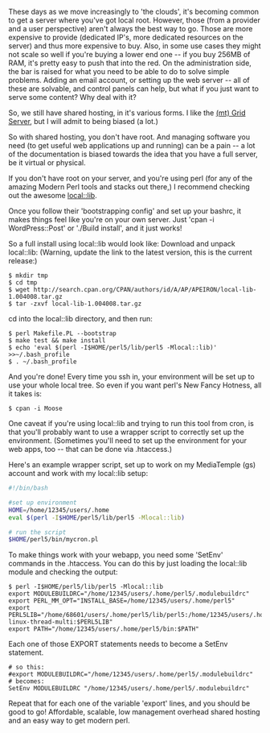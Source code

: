 <!--
.. title: local::lib: Better perl when you don't have root.
.. date: 2009/10/19 13:37
.. slug: locallib-better-perl-when-you-dont-have-root
.. tags:
.. link:
.. description:
-->

These days as we move increasingly to 'the clouds', it's becoming common to get a server where you've got local root. However, those (from a provider and a user perspective) aren't always the best way to go. Those are more expensive to provide (dedicated IP's, more dedicated resources on the server) and thus more expensive to buy. Also, in some use cases they might not scale so well if you're buying a lower end one -- if you buy 256MB of RAM, it's pretty easy to push that into the red. On the administration side, the bar is raised for what you need to be able to do to solve simple problems. Adding an email account, or setting up the web server -- all of these are solvable, and control panels can help, but what if you just want to serve some content? Why deal with it?

So, we still have shared hosting, in it's various forms. I like the [(mt) Grid Server](http://mediatemple.net), but I will admit to being biased (a lot.)

So with shared hosting, you don't have root. And managing software you need (to get useful web applications up and running) can be a pain -- a lot of the documentation is biased towards the idea that you have a full server, be it virtual or physical.

If you don't have root on your server, and you're using perl (for any of the amazing Modern Perl tools and stacks out there,) I recommend checking out the awesome [local::lib](http://search.cpan.org/perldoc?local::lib).

Once you follow their 'bootstrapping config' and set up your bashrc, it makes things feel like you're on your own server. Just 'cpan -i WordPress::Post' or './Build install', and it just works!

So a full install using local::lib would look like:
Download and unpack local::lib:
(Warning, update the link to the latest version, this is the current release:)
``` console
$ mkdir tmp
$ cd tmp
$ wget http://search.cpan.org/CPAN/authors/id/A/AP/APEIRON/local-lib-1.004008.tar.gz
$ tar -zxvf local-lib-1.004008.tar.gz
```

cd into the local::lib directory, and then run:
``` console
$ perl Makefile.PL --bootstrap
$ make test && make install
$ echo 'eval $(perl -I$HOME/perl5/lib/perl5 -Mlocal::lib)' >>~/.bash_profile
$ . ~/.bash_profile
```

And you're done! Every time you ssh in, your environment will be set up to use your whole local tree. So even if you want perl's New Fancy Hotness, all it takes is:
``` console
$ cpan -i Moose
```

One caveat if you're using local::lib and trying to run this tool from cron, is that you'll probably want to use a wrapper script to correctly set up the environment. (Sometimes you'll need to set up the environment for your web apps, too -- that can be done via .htaccess.)

Here's an example wrapper script, set up to work on my MediaTemple (gs) account and work with my local::lib setup:
``` bash
#!/bin/bash

#set up environment
HOME=/home/12345/users/.home
eval $(perl -I$HOME/perl5/lib/perl5 -Mlocal::lib)

# run the script
$HOME/perl5/bin/mycron.pl
```

To make things work with your webapp, you need some 'SetEnv' commands in the .htaccess. You can do this by just loading the local::lib module and checking the output:
``` console
$ perl -I$HOME/perl5/lib/perl5 -Mlocal::lib 
export MODULEBUILDRC="/home/12345/users/.home/perl5/.modulebuildrc"
export PERL_MM_OPT="INSTALL_BASE=/home/12345/users/.home/perl5"
export PERL5LIB="/home/68601/users/.home/perl5/lib/perl5:/home/12345/users/.home/perl5/lib/perl5/i386-linux-thread-multi:$PERL5LIB"
export PATH="/home/12345/users/.home/perl5/bin:$PATH"
```

Each one of those EXPORT statements needs to become a SetEnv statement.
```
# so this:
#export MODULEBUILDRC="/home/12345/users/.home/perl5/.modulebuildrc"
# becomes:
SetEnv MODULEBUILDRC "/home/12345/users/.home/perl5/.modulebuildrc"
```

Repeat that for each one of the variable 'export' lines, and you should be good to go! Affordable, scalable, low management overhead shared hosting and an easy way to get modern perl. 
